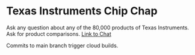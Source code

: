 # Texas Instruments Chip Chap
Ask any question about any of the 80,000 products of Texas Instruments. Ask for product comparisons.
[Link to Chat](https://tibot.insightme.org/)

Commits to main branch trigger cloud builds.
